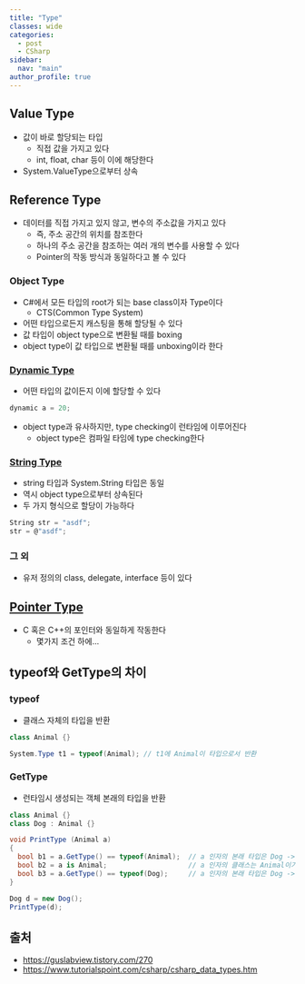 ```yaml
---
title: "Type"
classes: wide
categories: 
  - post
  - CSharp
sidebar:
  nav: "main"
author_profile: true
---
```


## Value Type
* 값이 바로 할당되는 타입
  * 직접 값을 가지고 있다
  * int, float, char 등이 이에 해당한다
* System.ValueType으로부터 상속

## Reference Type
* 데이터를 직접 가지고 있지 않고, 변수의 주소값을 가지고 있다
  * 즉, 주소 공간의 위치를 참조한다
  * 하나의 주소 공간을 참조하는 여러 개의 변수를 사용할 수 있다
  * Pointer의 작동 방식과 동일하다고 볼 수 있다

### Object Type
* C#에서 모든 타입의 root가 되는 base class이자 Type이다
  * CTS(Common Type System)
* 어떤 타입으로든지 캐스팅을 통해 할당될 수 있다
* 값 타입이 object type으로 변환될 때를 boxing
* object type이 값 타입으로 변환될 때를 unboxing이라 한다

### [Dynamic Type](https://jaykop.github.io/post/csharp/dynamic/)
* 어떤 타입의 값이든지 이에 할당할 수 있다

```csharp
dynamic a = 20;
```

* object type과 유사하지만, type checking이 런타임에 이루어진다
  * object type은 컴파일 타임에 type checking한다

### [String Type](https://jaykop.github.io/post/csharp/string/)
* string 타입과 System.String 타입은 동일
* 역시 object type으로부터 상속된다
* 두 가지 형식으로 할당이 가능하다

```csharp
String str = "asdf";
str = @"asdf";
```

### 그 외
* 유저 정의의 class, delegate, interface 등이 있다

## [Pointer Type](https://jaykop.github.io/post/csharp/unsafe/)
* C 혹은 C++의 포인터와 동일하게 작동한다
  * 몇가지 조건 하에...

## typeof와 GetType의 차이
### typeof
* 클래스 자체의 타입을 반환

```csharp
class Animal {}

System.Type t1 = typeof(Animal); // t1에 Animal이 타입으로서 반환
```

### GetType
* 런타임시 생성되는 객체 본래의 타입을 반환

```csharp
class Animal {}
class Dog : Animal {}

void PrintType (Animal a)
{
  bool b1 = a.GetType() == typeof(Animal);  // a 인자의 본래 타입은 Dog -> false
  bool b2 = a is Animal;                    // a 인자의 클래스는 Animal이기도 함
  bool b3 = a.GetType() == typeof(Dog);     // a 인자의 본래 타입은 Dog -> True
}

Dog d = new Dog();
PrintType(d);
```

## 출처
* <https://guslabview.tistory.com/270>
* <https://www.tutorialspoint.com/csharp/csharp_data_types.htm>
